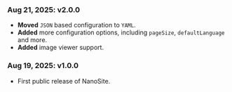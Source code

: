 ### Aug 21, 2025: v2.0.0
- **Moved** `JSON` based configuration to `YAML`.
- **Added** more configuration options, including `pageSize`, `defaultLanguage` and more.
- **Added** image viewer support.

### Aug 19, 2025: v1.0.0
- First public release of NanoSite.
